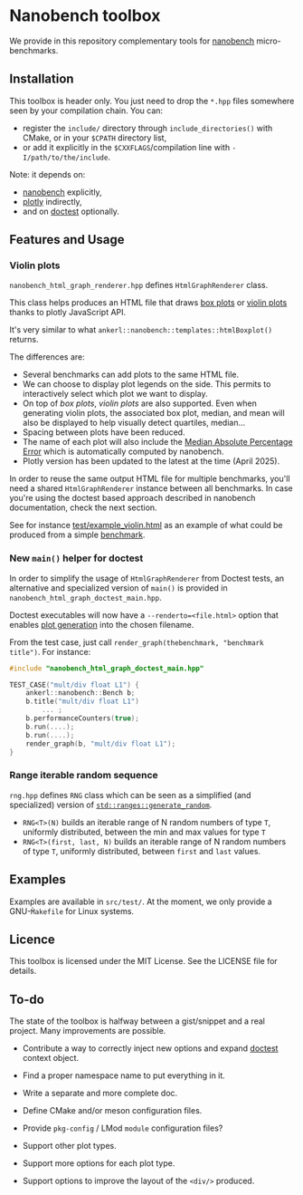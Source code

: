 # Nanobench toolbox

We provide in this repository complementary tools for [nanobench](https://nanobench.ankerl.com/)
micro-benchmarks.

## Installation

This toolbox is header only. You just need to drop the `*.hpp` files somewhere seen by your
compilation chain. You can:

- register the `include/` directory through `include_directories()` with CMake, or in your `$CPATH`
  directory list,
- or add it explicitly in the `$CXXFLAGS`/compilation line with `-I/path/to/the/include`.

Note: it depends on:

- [nanobench](https://nanobench.ankerl.com/) explicitly,
- [plotly](https://plotly.com/javascript/) indirectly,
- and on [doctest](https://github.com/doctest/doctest) optionally.

## Features and Usage

### Violin plots

`nanobench_html_graph_renderer.hpp` defines `HtmlGraphRenderer` class.

This class helps produces an HTML file that draws
[box plots](https://plotly.com/javascript/box-plots/) or
[violin plots](https://plotly.com/javascript/violin/) thanks to plotly JavaScript API.

It's very similar to what `ankerl::nanobench::templates::htmlBoxplot()` returns.

The differences are:

- Several benchmarks can add plots to the same HTML file.
- We can choose to display plot legends on the side. This permits to interactively select which plot
  we want to display.
- On top of _box plots_, _violin plots_ are also supported. Even when generating violin plots, the
  associated box plot, median, and mean will also be displayed to help visually detect quartiles,
  median…
- Spacing between plots have been reduced.
- The name of each plot will also include the
  [Median Absolute Percentage Error](https://en.wikipedia.org/wiki/Mean_absolute_percentage_error)
  which is automatically computed by nanobench.
- Plotly version has been updated to the latest at the time (April 2025).

In order to reuse the same output HTML file for multiple benchmarks, you'll need a shared
`HtmlGraphRenderer` instance between all benchmarks. In case you're using the doctest based approach
described in nanobench documentation, check the next section.

See for instance [test/example_violin.html](src/test/example_violin.html) as an example of what
could be produced from a simple [benchmark](src/test/example_violin.cpp).

### New `main()` helper for doctest

In order to simplify the usage of `HtmlGraphRenderer` from Doctest tests, an alternative and
specialized version of `main()` is provided in `nanobench_html_graph_doctest_main.hpp`.

Doctest executables will now have a `--renderto=<file.html>` option that enables
[plot generation](#violin-plots) into the chosen filename.

From the test case, just call `render_graph(thebenchmark, "benchmark title")`. For instance:

```c++
#include "nanobench_html_graph_doctest_main.hpp"

TEST_CASE("mult/div float L1") {
    ankerl::nanobench::Bench b;
    b.title("mult/div float L1")
        ... ;
    b.performanceCounters(true);
    b.run(....);
    b.run(....);
    render_graph(b, "mult/div float L1");
}
```

### Range iterable random sequence

`rng.hpp` defines `RNG` class which can be seen as a simplified (and specialized) version of
[`std::ranges::generate_random`](https://en.cppreference.com/w/cpp/algorithm/ranges/generate_random).

- `RNG<T>(N)` builds an iterable range of N random numbers of type `T`, uniformly distributed,
  between the min and max values for type `T`
- `RNG<T>(first, last, N)` builds an iterable range of N random numbers of type `T`, uniformly
  distributed, between `first` and `last` values.

## Examples

Examples are available in `src/test/`. At the moment, we only provide a GNU-`M̀akefile` for Linux
systems.

## Licence

This toolbox is licensed under the MIT License. See the LICENSE file for details.

## To-do

The state of the toolbox is halfway between a gist/snippet and a real project.
Many improvements are possible.

- Contribute a way to correctly inject new options and expand
  [doctest](https://github.com/doctest/doctest) context object.

- Find a proper namespace name to put everything in it.
- Write a separate and more complete doc.
- Define CMake and/or meson configuration files.
- Provide `pkg-config` / LMod `module` configuration files?

- Support other plot types.
- Support more options for each plot type.
- Support options to improve the layout of the `<div/>` produced.
